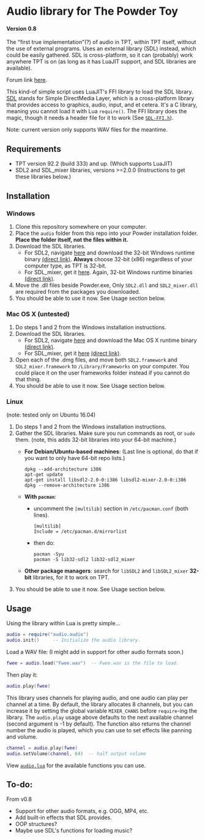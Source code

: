 # Audio library for The Powder Toy
#### Version 0.8
The "first true implementation"(?) of audio in TPT, within TPT itself, without the use of external programs. Uses an external library (SDL) instead, which could be easily gathered. SDL is cross-platform, so it can (probably) work anywhere TPT is on (as long as it has LuaJIT support, and SDL libraries are available).

Forum link [here](http://tpt.io/.305157).

This kind-of simple script uses LuaJIT's FFI library to load the SDL library. [SDL](https://www.libsdl.org/index.php) stands for Simple DirectMedia Layer, which is a cross-platform library that provides access to graphics, audio, input, and et cetera. It's a C library, meaning you cannot load it with Lua `require()`. The FFI library does the magic, though it needs a header file for it to work (See [`SDL-FFI.h`](audio/SDL-FFI.h)).

Note: current version only supports WAV files for the meantime.

## Requirements
* TPT version 92.2 (build 333) and up. (Which supports LuaJIT)
* SDL2 and SDL_mixer libraries, versions >=2.0.0 (Instructions to get these libraries below.)

## Installation
### Windows
1. Clone this repository somewhere on your computer.
2. Place the `audio` folder from this repo into your Powder installation folder. __Place the folder itself, not the files within it.__
3. Download the SDL libraries.
   - For SDL2, navigate [here](https://www.libsdl.org/download-2.0.php) and download the 32-bit Windows runtime binary [(direct link)](https://www.libsdl.org/release/SDL2-2.0.8-win32-x86.zip). __Always__ choose 32-bit (x86) regardless of your computer type, as TPT is 32-bit.
   - For SDL_mixer, get it [here](https://www.libsdl.org/projects/SDL_mixer/). Again, 32-bit Windows runtime binaries [(direct link)](https://www.libsdl.org/projects/SDL_mixer/release/SDL2_mixer-2.0.2-win32-x86.zip).
4. Move the .dll files beside Powder.exe, Only `SDL2.dll` and `SDL2_mixer.dll` are required from the packages you downloaded.
5. You should be able to use it now. See Usage section below.

### Mac OS X (untested)
1. Do steps 1 and 2 from the Windows installation instructions.
3. Download the SDL libraries.
   - For SDL2, navigate [here](https://www.libsdl.org/download-2.0.php) and download the Mac OS X runtime binary [(direct link)](https://www.libsdl.org/release/SDL2-2.0.8.dmg).
   - For SDL_mixer, get it [here](https://www.libsdl.org/projects/SDL_mixer/) [(direct link)](https://www.libsdl.org/projects/SDL_mixer/release/SDL2_mixer-2.0.2.dmg).
4. Open each of the .dmg files, and move both `SDL2.framework` and `SDL2_mixer.framework` to `/Library/Frameworks` on your computer. You could place it on the user frameworks folder instead if you cannot do that thing.
5. You should be able to use it now. See Usage section below.

### Linux
(note: tested only on Ubuntu 16.04)
1. Do steps 1 and 2 from the Windows installation instructions.
3. Gather the SDL libraries. Make sure you run commands as root, or `sudo` them. (note, this adds 32-bit libraries into your 64-bit machine.)
   - __For Debian/Ubuntu-based machines__: (Last line is optional, do that if you want to only have 64-bit repo lists.)
     ```
     dpkg --add-architecture i386
     apt-get update
     apt-get install libsdl2-2.0-0:i386 libsdl2-mixer-2.0-0:i386
     dpkg --remove-architecture i386
     ```
   
   - __With `pacman`__: 
     - uncomment the `[multilib]` section in `/etc/pacman.conf` (both lines).
       ```
       [multilib]
       Include = /etc/pacman.d/mirrorlist
       ```
     - then do:
       ```
       pacman -Syu
       pacman -S lib32-sdl2 lib32-sdl2_mixer
       ```

   - __Other package managers__: search for `libSDL2` and `libSDL2_mixer` __32-bit__ libraries, for it to work on TPT.
4. You should be able to use it now. See Usage section below.

## Usage
Using the library within Lua is pretty simple...
```lua
audio = require("audio.audio")
audio.init()     -- Initialize the audio library.
```
Load a WAV file: (I might add in support for other audio formats soon.)
```lua
fwee = audio.load("Fwee.wav")  -- Fwee.wav is the file to load.
```
Then play it:
```lua
audio.play(fwee)
```
This library uses channels for playing audio, and one audio can play per channel at a time. By default, the library allocates 8 channels, but you can increase it by setting the global variable `MIXER_CHANS` before `require`-ing the library.
The `audio.play` usage above defaults to the next available channel (second argument is -1 by default). The function also returns the channel number the audio is played, which you can use to set effects like panning and volume.
```lua
channel = audio.play(fwee)
audio.setVolume(channel, 64)  -- half output volume
```
View [`audio.lua`](audio/audio.lua) for the available functions you can use.

## To-do:
From v0.8

* Support for other audio formats, e.g. OGG, MP4, etc.
* Add built-in effects that SDL provides.
* OOP structures?
* Maybe use SDL's functions for loading music? 

